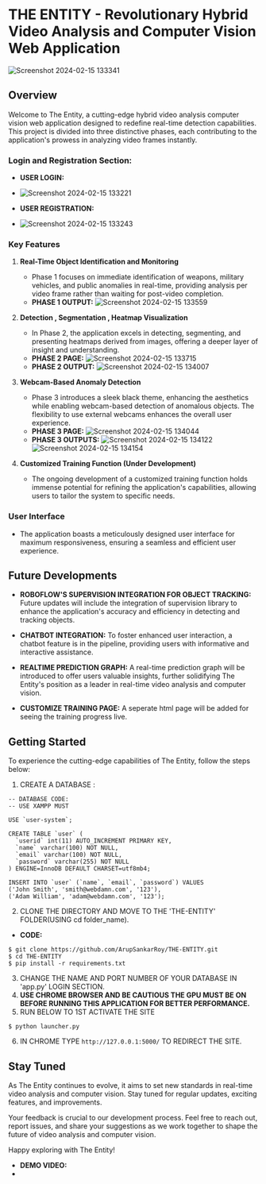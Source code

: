# THE ENTITY - Revolutionary Hybrid Video Analysis and Computer Vision Web Application
![Screenshot 2024-02-15 133341](https://github.com/ArupSankarRoy/THE-ENTITY/assets/115450599/00cd2ebd-8e93-4358-b300-b042eab7df41)

## Overview

Welcome to The Entity, a cutting-edge hybrid video analysis computer vision web application designed to redefine real-time detection capabilities. This project is divided into three distinctive phases, each contributing to the application's prowess in analyzing video frames instantly.

### Login and Registration Section:
-   **USER LOGIN:**
-   ![Screenshot 2024-02-15 133221](https://github.com/ArupSankarRoy/THE-ENTITY/assets/115450599/69610d2c-2d20-4c8b-99e0-05dc0146d0e7)

-   **USER REGISTRATION:**
-   ![Screenshot 2024-02-15 133243](https://github.com/ArupSankarRoy/THE-ENTITY/assets/115450599/a202c0fe-79c2-45e8-80f5-b729283d9e98)

### Key Features

1. **Real-Time Object Identification and Monitoring**
   - Phase 1 focuses on immediate identification of weapons, military vehicles, and public anomalies in real-time, providing analysis per video frame rather than waiting for post-video completion.
   - **PHASE 1 OUTPUT:**
     ![Screenshot 2024-02-15 133559](https://github.com/ArupSankarRoy/THE-ENTITY/assets/115450599/857db05c-3e4a-46cd-9d17-2f4cd6ca6f69)
     

2. **Detection , Segmentation , Heatmap Visualization**
   - In Phase 2, the application excels in detecting, segmenting, and presenting heatmaps derived from images, offering a deeper layer of insight and understanding.
   - **PHASE 2 PAGE:**
     ![Screenshot 2024-02-15 133715](https://github.com/ArupSankarRoy/THE-ENTITY/assets/115450599/b6c6f9f1-2949-4c66-b0d0-e820685fbe88)
   - **PHASE 2 OUTPUT:**
      ![Screenshot 2024-02-15 134007](https://github.com/ArupSankarRoy/THE-ENTITY/assets/115450599/c84b57ee-a0fe-45f4-8b49-1495b83fc6bd)


3. **Webcam-Based Anomaly Detection**
   - Phase 3 introduces a sleek black theme, enhancing the aesthetics while enabling webcam-based detection of anomalous objects. The flexibility to use external webcams enhances the overall user experience.
   - **PHASE 3 PAGE:**
     ![Screenshot 2024-02-15 134044](https://github.com/ArupSankarRoy/THE-ENTITY/assets/115450599/4a41a7ca-e5f2-4d16-83b6-423510b8bda3)
   - **PHASE 3 OUTPUTS:**
     ![Screenshot 2024-02-15 134122](https://github.com/ArupSankarRoy/THE-ENTITY/assets/115450599/6ecd13dd-0d52-4263-a5d5-222885bb9724)
     ![Screenshot 2024-02-15 134154](https://github.com/ArupSankarRoy/THE-ENTITY/assets/115450599/5ffeb4ea-7dd0-4a73-ae1c-133c1f28b7be)



4. **Customized Training Function (Under Development)**
   - The ongoing development of a customized training function holds immense potential for refining the application's capabilities, allowing users to tailor the system to specific needs.

### User Interface

- The application boasts a meticulously designed user interface for maximum responsiveness, ensuring a seamless and efficient user experience.

## Future Developments

- **ROBOFLOW'S SUPERVISION INTEGRATION FOR OBJECT TRACKING:** Future updates will include the integration of supervision library to enhance the application's accuracy and efficiency in detecting and tracking objects.

- **CHATBOT INTEGRATION:** To foster enhanced user interaction, a chatbot feature is in the pipeline, providing users with informative and interactive assistance.

- **REALTIME PREDICTION GRAPH:** A real-time prediction graph will be introduced to offer users valuable insights, further solidifying The Entity's position as a leader in real-time video analysis and computer vision.

- **CUSTOMIZE TRAINING PAGE:** A seperate html page will be added for seeing the training progress live.

## Getting Started

To experience the cutting-edge capabilities of The Entity, follow the steps below:

1. CREATE A DATABASE :
```
-- DATABASE CODE:
-- USE XAMPP MUST

USE `user-system`;

CREATE TABLE `user` (
  `userid` int(11) AUTO_INCREMENT PRIMARY KEY,
  `name` varchar(100) NOT NULL,
  `email` varchar(100) NOT NULL,
  `password` varchar(255) NOT NULL
) ENGINE=InnoDB DEFAULT CHARSET=utf8mb4;

INSERT INTO `user` (`name`, `email`, `password`) VALUES
('John Smith', 'smith@webdamn.com', '123'),
('Adam William', 'adam@webdamn.com', '123');

```
2. CLONE THE DIRECTORY AND MOVE TO THE 'THE-ENTITY' FOLDER(USING cd folder_name).
-  **CODE:**
```
$ git clone https://github.com/ArupSankarRoy/THE-ENTITY.git
$ cd THE-ENTITY
$ pip install -r requirements.txt
```
3. CHANGE THE NAME AND PORT NUMBER OF YOUR DATABASE IN 'app.py' LOGIN SECTION.
4. **USE CHROME BROWSER AND BE CAUTIOUS THE GPU MUST BE ON BEFORE RUNNING THIS APPLICATION FOR BETTER PERFORMANCE.**
5. RUN BELOW TO 1ST ACTIVATE THE SITE
```
$ python launcher.py
```
6. IN CHROME TYPE `http://127.0.0.1:5000/` TO REDIRECT THE SITE.

## Stay Tuned

As The Entity continues to evolve, it aims to set new standards in real-time video analysis and computer vision. Stay tuned for regular updates, exciting features, and improvements.

Your feedback is crucial to our development process. Feel free to reach out, report issues, and share your suggestions as we work together to shape the future of video analysis and computer vision.

Happy exploring with The Entity!

- **DEMO VIDEO:**
- 
